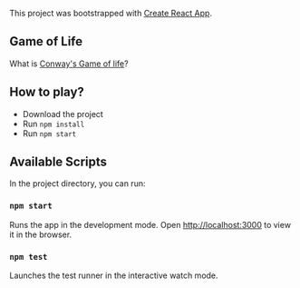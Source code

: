 This project was bootstrapped with [Create React App](https://github.com/facebookincubator/create-react-app).

## Game of Life
What is [Conway's Game of life](https://en.wikipedia.org/wiki/Conway%27s_Game_of_Life)?

## How to play?

- Download the project
- Run `npm install`
- Run `npm start`

## Available Scripts

In the project directory, you can run:

### `npm start`

Runs the app in the development mode.
Open [http://localhost:3000](http://localhost:3000) to view it in the browser.

### `npm test`

Launches the test runner in the interactive watch mode.